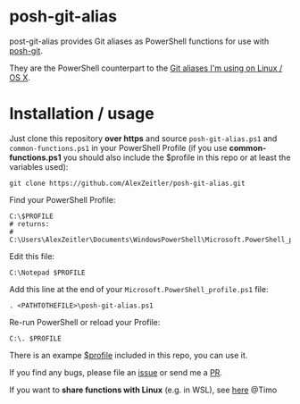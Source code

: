 # posh-git-alias
post-git-alias provides Git aliases as PowerShell functions for use with [posh-git](https://github.com/dahlbyk/posh-git).

They are the PowerShell counterpart to the [Git aliases I'm using on Linux / OS X](https://github.com/AlexZeitler/dotfiles/blob/master/profiles/cygwin/git/gitshrc).

# Installation / usage

Just clone this repository **over https** and source `posh-git-alias.ps1` and `common-functions.ps1` in your PowerShell Profile (if you use **common-functions.ps1** you should also include the $profile in this repo or at least the variables used):

```
git clone https://github.com/AlexZeitler/posh-git-alias.git

```

Find your PowerShell Profile:
```
C:\$PROFILE
# returns:
# C:\Users\AlexZeitler\Documents\WindowsPowerShell\Microsoft.PowerShell_profile.ps1
```

Edit this file:
```
C:\Notepad $PROFILE
```

Add this line at the end of your `Microsoft.PowerShell_profile.ps1` file:
```
. <PATHTOTHEFILE>\posh-git-alias.ps1
```

Re-run PowerShell or reload your Profile:
```
C:\. $PROFILE
```
There is an exampe [$profile](https://github.com/AlexZeitler/posh-git-alias/blob/master/Microsoft.PowerShell_profile.ps1) included in this repo, you can use it.

If you find any bugs, please file an [issue](https://github.com/AlexZeitler/posh-git-alias/issues) or send me a [PR](https://github.com/AlexZeitler/posh-git-alias/pulls).

If you want to **share functions with Linux** (e.g. in WSL), see [here](https://github.com/tik9/custom) @Timo
